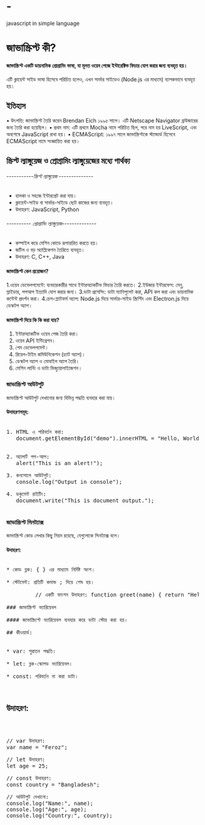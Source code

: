 # -
javascript in simple language

# জাভাস্ক্রিপ্ট কী?

#### জাভাস্ক্রিপ্ট একটি ডায়নামিক প্রোগ্রামিং ভাষা, যা মূলত ওয়েব পেজে ইন্টারেক্টিভ ফিচার যোগ করার জন্য ব্যবহৃত হয়।
এটি ক্লায়েন্ট সাইড ভাষা হিসেবে পরিচিত হলেও, এখন সার্ভার সাইডেও (Node.js এর মাধ্যমে) ব্যাপকভাবে ব্যবহৃত হয়।

## ইতিহাস

•	উৎপত্তি: জাভাস্ক্রিপ্ট তৈরি করেন Brendan Eich ১৯৯৫ সালে। এটি Netscape Navigator ব্রাউজারের জন্য তৈরি করা হয়েছিল।
•	প্রথম নাম: এটি প্রথমে Mocha নামে পরিচিত ছিল, পরে নাম হয় LiveScript, এবং অবশেষে JavaScript রাখা হয়।
•	ECMAScript: ১৯৯৭ সালে জাভাস্ক্রিপ্টকে স্ট্যান্ডার্ড হিসেবে ECMAScript নামে সংজ্ঞায়িত করা হয়।

##   স্ক্রিপ্ট ল্যাঙ্গুয়েজ ও প্রোগ্রামিং ল্যাঙ্গুয়েজের মধ্যে পার্থক্য 



######               -----------স্ক্রিপ্ট ল্যাঙ্গুয়েজ --------------          


   *  হালকা ও সহজে ইন্টারপ্রেট করা যায়।                              
   *  ক্লায়েন্ট-সাইড বা সার্ভার-সাইডে ছোট কাজের জন্য ব্যবহৃত।          
   *  উদাহরণ: JavaScript, Python                        


######             ---------- প্রোগ্রামিং ল্যাঙ্গুয়েজ--------------


*   কম্পাইল করে মেশিন কোডে রূপান্তরিত করতে হয়।
*   জটিল ও বড় অ্যাপ্লিকেশন তৈরিতে ব্যবহৃত।
*   উদাহরণ: C, C++, Java



 
#### জাভাস্ক্রিপ্ট কেন প্রয়োজন?


1.ওয়েব ডেভেলপমেন্টে: ব্যবহারকারীর সাথে ইন্টারঅ্যাকটিভ ফিচার তৈরি করতে।
2.ইউজার ইন্টারফেস: মেনু, স্লাইডার, পপআপ ইত্যাদি যোগ করার জন্য।
3.ডাটা প্রসেসিং: ডাটা ম্যানিপুলেট করা, API কল করা এবং ডায়নামিক কন্টেন্ট প্রদর্শন করা।
4.ক্রস-প্ল্যাটফর্ম অ্যাপ: Node.js দিয়ে সার্ভার-সাইড স্ক্রিপ্টিং এবং Electron.js দিয়ে ডেস্কটপ অ্যাপ।

#### জাভাস্ক্রিপ্ট দিয়ে কি কি করা যায়?

1. ইন্টারঅ্যাকটিভ ওয়েব পেজ তৈরি করা।
2. ওয়েব API ইন্টিগ্রেশন।
3. গেম ডেভেলপমেন্ট।
4. রিয়েল-টাইম কমিউনিকেশন (চ্যাট অ্যাপ)।
5. ডেস্কটপ অ্যাপ ও মোবাইল অ্যাপ তৈরি।
6. মেশিন লার্নিং ও ডাটা ভিজ্যুয়ালাইজেশন।

### জাভাস্ক্রিপ্ট আউটপুট
জাভাস্ক্রিপ্ট আউটপুট দেখানোর জন্য বিভিন্ন পদ্ধতি ব্যবহার করা যায়।

#### উদাহরণসমূহ:
<pre>
  
1. HTML এ পরিবর্তন করা:
   document.getElementById("demo").innerHTML = "Hello, World!"; 


2. অ্যালার্ট পপ-আপ:
   alert("This is an alert!");

3. কনসোলে আউটপুট:
   console.log("Output in console");

4. ডকুমেন্ট রাইটিং:
   document.write("This is document output."); 

</pre>


### জাভাস্ক্রিপ্ট সিনট্যাক্স 

জাভাস্ক্রিপ্ট কোড লেখার কিছু নিয়ম রয়েছে, যেগুলোকে সিনট্যাক্স বলে।


#### উদাহরণ:
<pre>
  
* কোড ব্লক: { } এর মাধ্যমে নির্দিষ্ট অংশ।

* স্টেটমেন্ট: প্রতিটি কমান্ড ; দিয়ে শেষ হয়।

         // একটি ফাংশন উদাহরণ: function greet(name) { return "Hello, " + name + "!";} console.log(greet("Feroz"));

### জাভাস্ক্রিপ্ট ভ্যারিয়েবল

#### জাভাস্ক্রিপ্টে ভ্যারিয়েবল ব্যবহার করে ডাটা স্টোর করা হয়।

## কীওয়ার্ড:

    
* var: পুরাতন পদ্ধতি।

* let: ব্লক-স্কোপড ভ্যারিয়েবল।

* const: পরিবর্তন না করা ডাটা।

 </pre>

## উদাহরণ:
<pre>



// var উদাহরণ:
var name = "Feroz";

// let উদাহরণ:
let age = 25;

// const উদাহরণ:
const country = "Bangladesh";

// আউটপুট দেখানো:
console.log("Name:", name);
console.log("Age:", age);
console.log("Country:", country);





</pre>

